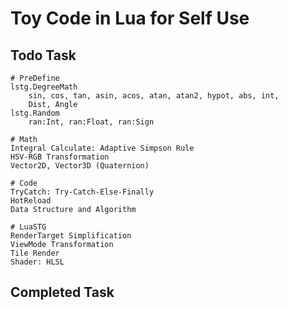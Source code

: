 # Toy Code in Lua for Self Use

## Todo Task

```
# PreDefine
lstg.DegreeMath
    sin, cos, tan, asin, acos, atan, atan2, hypot, abs, int,
    Dist, Angle
lstg.Random
    ran:Int, ran:Float, ran:Sign
```

```
# Math
Integral Calculate: Adaptive Simpson Rule
HSV-RGB Transformation
Vector2D, Vector3D (Quaternion)
```

```
# Code
TryCatch: Try-Catch-Else-Finally
HotReload
Data Structure and Algorithm
```

```
# LuaSTG
RenderTarget Simplification
ViewMode Transformation
Tile Render
Shader: HLSL
```

## Completed Task